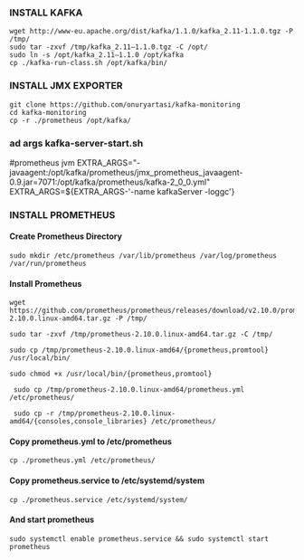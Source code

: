 ### INSTALL KAFKA

```
wget http://www-eu.apache.org/dist/kafka/1.1.0/kafka_2.11-1.1.0.tgz -P /tmp/
sudo tar -zxvf /tmp/kafka_2.11–1.1.0.tgz -C /opt/
sudo ln -s /opt/kafka_2.11–1.1.0 /opt/kafka
cp ./kafka-run-class.sh /opt/kafka/bin/
```

### INSTALL JMX EXPORTER

    git clone https://github.com/onuryartasi/kafka-monitoring
    cd kafka-monitoring
    cp -r ./prometheus /opt/kafka/
    
### ad args kafka-server-start.sh 
#prometheus jvm
EXTRA_ARGS="-javaagent:/opt/kafka/prometheus/jmx_prometheus_javaagent-0.9.jar=7071:/opt/kafka/prometheus/kafka-2_0_0.yml"
EXTRA_ARGS=${EXTRA_ARGS-'-name kafkaServer -loggc'}


### INSTALL PROMETHEUS

#### Create Prometheus Directory
    sudo mkdir /etc/prometheus /var/lib/prometheus /var/log/prometheus /var/run/prometheus

#### Install Prometheus
    wget https://github.com/prometheus/prometheus/releases/download/v2.10.0/prometheus-2.10.0.linux-amd64.tar.gz -P /tmp/

    sudo tar -zxvf /tmp/prometheus-2.10.0.linux-amd64.tar.gz -C /tmp/

    sudo cp /tmp/prometheus-2.10.0.linux-amd64/{prometheus,promtool} /usr/local/bin/

    sudo chmod +x /usr/local/bin/{prometheus,promtool}

     sudo cp /tmp/prometheus-2.10.0.linux-amd64/prometheus.yml /etc/prometheus/

     sudo cp -r /tmp/prometheus-2.10.0.linux-amd64/{consoles,console_libraries} /etc/prometheus/

#### Copy prometheus.yml to /etc/prometheus

    cp ./prometheus.yml /etc/prometheus/

#### Copy prometheus.service to /etc/systemd/system

    cp ./prometheus.service /etc/systemd/system/

#### And start prometheus

    sudo systemctl enable prometheus.service && sudo systemctl start prometheus
